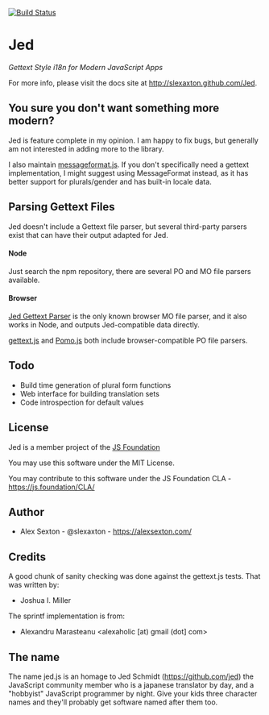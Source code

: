 [![Build Status](https://secure.travis-ci.org/SlexAxton/Jed.png)](http://travis-ci.org/SlexAxton/Jed)

# Jed

*Gettext Style i18n for Modern JavaScript Apps*

For more info, please visit the docs site at <http://slexaxton.github.com/Jed>.

## You sure you don't want something more modern?

Jed is feature complete in my opinion. I am happy to fix bugs, but generally am not interested in adding more to the library.

I also maintain [messageformat.js](https://github.com/SlexAxton/messageformat.js). If you don't specifically need a gettext implementation, I might suggest using MessageFormat instead, as it has better support for plurals/gender and has built-in locale data.


## Parsing Gettext Files

Jed doesn't include a Gettext file parser, but several third-party parsers exist that can have their output adapted for Jed.

#### Node

Just search the npm repository, there are several PO and MO file parsers available.

#### Browser

[Jed Gettext Parser](https://github.com/WrinklyNinja/jed-gettext-parser) is the only known browser MO file parser, and it also works in Node, and outputs Jed-compatible data directly.

[gettext.js](https://code.google.com/p/gettext-js) and [Pomo.js](https://github.com/cfv1984/pomo) both include browser-compatible PO file parsers.

## Todo

* Build time generation of plural form functions
* Web interface for building translation sets
* Code introspection for default values

## License

Jed is a member project of the [JS Foundation](https://js.foundation/)

You may use this software under the MIT License.

You may contribute to this software under the JS Foundation CLA - <https://js.foundation/CLA/>


## Author

* Alex Sexton - @slexaxton - <https://alexsexton.com/>


## Credits

A good chunk of sanity checking was done against the gettext.js tests. That was written by:

* Joshua I. Miller

The sprintf implementation is from:

* Alexandru Marasteanu <alexaholic [at) gmail (dot] com>


## The name

The name jed.js is an homage to Jed Schmidt (<https://github.com/jed>) the JavaScript community member who is a japanese translator by day, and a "hobbyist" JavaScript programmer by night. Give your kids three character names and they'll probably get software named after them too.
